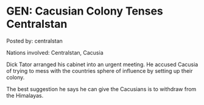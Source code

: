 # GEN: Cacusian Colony Tenses Centralstan

Posted by: centralstan

Nations involved: Centralstan, Cacusia

Dick Tator arranged his cabinet into an urgent meeting.
He accused Cacusia of trying to mess with the countries sphere of influence by setting up their colony.

The best suggestion he says he can give the Cacusians is to withdraw from the Himalayas.